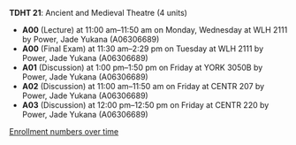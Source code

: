 **TDHT 21**: Ancient and Medieval Theatre (4 units)

- **A00** (Lecture) at 11:00 am–11:50 am on Monday, Wednesday at WLH 2111 by Power, Jade Yukana (A06306689)
- **A00** (Final Exam) at 11:30 am–2:29 pm on Tuesday at WLH 2111 by Power, Jade Yukana (A06306689)
- **A01** (Discussion) at 1:00 pm–1:50 pm on Friday at YORK 3050B by Power, Jade Yukana (A06306689)
- **A02** (Discussion) at 11:00 am–11:50 am on Friday at CENTR 207 by Power, Jade Yukana (A06306689)
- **A03** (Discussion) at 12:00 pm–12:50 pm on Friday at CENTR 220 by Power, Jade Yukana (A06306689)

[Enrollment numbers over time](./TDHT21.tsv)
